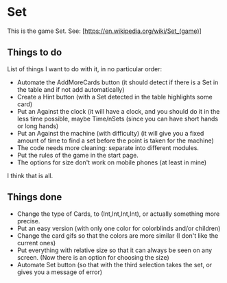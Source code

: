 # Set #

This is the game Set. See:
[https://en.wikipedia.org/wiki/Set_(game)]

## Things to do ##

List of things I want to do with it, in no particular order:

* Automate the AddMoreCards button (it should detect if there is a Set in the table and if not add automatically)
* Create a Hint button (with a Set detected in the table highlights some card)
* Put an Against the clock (it will have a clock, and you should do it in the less time possible, maybe Time/nSets (since you can have short hands or long hands)
* Put an Against the machine (with difficulty) (it will give you a fixed amount of time to find a set before the point is taken for the machine)
* The code needs more cleaning: separate into different modules.
* Put the rules of the game in the start page.
* The options for size don't work on mobile phones (at least in mine)

I think that is all.


## Things done ##

* Change the type of Cards, to (Int,Int,Int,Int), or actually something more
precise.
* Put an easy version (with only one color for colorblinds and/or children)
* Change the card gifs so that the colors are more similar (I don't like the current ones)
* Put everything with relative size so that it can always be seen on any
screen. (Now there is an option for choosing the size)
* Automate Set button (so that with the third selection takes the set, or gives you a message of error)
